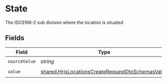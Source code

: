 # State

The ISO3166-2 sub division where the location is situated


## Fields

| Field                                                                                                                | Type                                                                                                                 | Required                                                                                                             | Description                                                                                                          |
| -------------------------------------------------------------------------------------------------------------------- | -------------------------------------------------------------------------------------------------------------------- | -------------------------------------------------------------------------------------------------------------------- | -------------------------------------------------------------------------------------------------------------------- |
| `sourceValue`                                                                                                        | *string*                                                                                                             | :heavy_check_mark:                                                                                                   | N/A                                                                                                                  |
| `value`                                                                                                              | [shared.HrisLocationsCreateRequestDtoSchemasValue](../../models/shared/hrislocationscreaterequestdtoschemasvalue.md) | :heavy_check_mark:                                                                                                   | N/A                                                                                                                  |